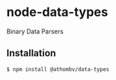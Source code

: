 # node-data-types
Binary Data Parsers

## Installation
```bash
$ npm install @athombv/data-types
```
